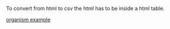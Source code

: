 
To convert from html to csv the html has to be inside a html table.

[organism example](https://stringdb-static.org/organism_overview.html)
